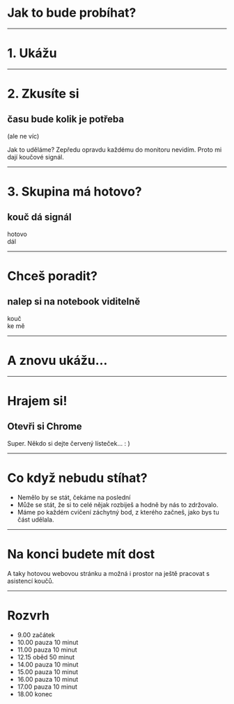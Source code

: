 <!-- .slide: data-state="c-slide-inter" -->
# Jak to bude probíhat?

---

# 1. Ukážu

---

# 2. Zkusíte si

## času bude kolik je potřeba

(ale ne víc)

>>>
Jak to uděláme? Zepředu opravdu každému do monitoru nevidím. Proto mi dají koučové signál.

---

# 3. Skupina má hotovo?

## kouč dá signál <!-- .element: class="fragment" -->

hotovo <br>dál <!-- .element: class="fragment c-postit-green"  -->

---

# Chceš poradit?

## nalep si na notebook viditelně <!-- .element: class="fragment" -->

kouč<br>ke mě <!-- .element: class="fragment c-postit-red" -->

---

# A znovu ukážu…

---

<!-- .slide: data-state="c-slide-task" -->

# Hrajem si!

## Otevři si Chrome

>>>
Super. Někdo si dejte červený lísteček… : )

---

# Co když nebudu stíhat?

>>>
* Nemělo by se stát, čekáme na poslední
* Může se stát, že si to celé nějak rozbiješ a hodně by nás to zdržovalo.
* Máme po každém cvičení záchytný bod, z kterého začneš, jako bys tu část udělala.

---

# Na konci budete mít dost

>>>
A taky hotovou webovou stránku a možná i prostor na ještě pracovat s asistencí koučů.

---

# Rozvrh

- 9.00 začátek
- 10.00 pauza 10 minut
- 11.00 pauza 10 minut
- 12.15 oběd 50 minut
- 14.00 pauza 10 minut
- 15.00 pauza 10 minut
- 16.00 pauza 10 minut
- 17.00 pauza 10 minut
- 18.00 konec
<!-- .element: class="c-text-left" -->
